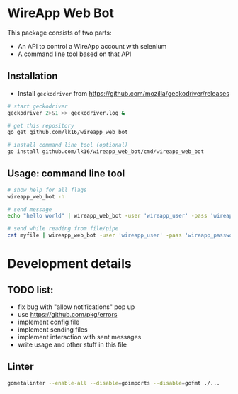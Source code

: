 

WireApp Web Bot
======

This package consists of two parts:
- An API to control a WireApp account with selenium
- A command line tool based on that API


Installation
--
- Install `geckodriver` from https://github.com/mozilla/geckodriver/releases

```bash
# start geckodriver
geckodriver 2>&1 >> geckodriver.log &

# get this repository
go get github.com/lk16/wireapp_web_bot

# install command line tool (optional)
go install github.com/lk16/wireapp_web_bot/cmd/wireapp_web_bot
```

Usage: command line tool
--
```bash
# show help for all flags
wireapp_web_bot -h

# send message
echo "hello world" | wireapp_web_bot -user 'wireapp_user' -pass 'wireapp_password' -topic 'chat_topic' 2>>wireapp.log

# send while reading from file/pipe
cat myfile | wireapp_web_bot -user 'wireapp_user' -pass 'wireapp_password' -topic 'chat_topic' 2>>wireapp.log
```

Development details
===

TODO list:
--
- fix bug with "allow notifications" pop up
- use  https://github.com/pkg/errors
- implement config file
- implement sending files
- implement interaction with sent messages
- write usage and other stuff in this file


Linter
--
```bash
gometalinter --enable-all --disable=goimports --disable=gofmt ./...
```

